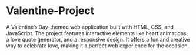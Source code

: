 # Valentine-Project
A Valentine’s Day-themed web application built with HTML, CSS, and JavaScript. The project features interactive elements like heart animations, a love quote generator, and a responsive design. It offers a fun and creative way to celebrate love, making it a perfect web experience for the occasion.
